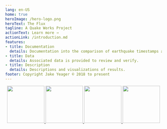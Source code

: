 ```yaml
---
lang: en-US
home: true
heroImage: /hero-logo.png
heroText: The Flux
tagline: A Quake Works Project
actionText: Learn more →
actionLink: /introduction.md
features:
- title: Documentation
  details: Documentation into the comparison of earthquake timestamps against random data.
- title: Data
  details: Associated data is provided to review and verify.
- title: Description
  details: Descriptions and visualizations of results.
footer: Copyright Jake Yeager © 2018 to present
---
```


<p align="center">
    <a href="https://quake.works">
        <img src="https://craton.sfo2.cdn.digitaloceanspaces.com/media/img/branding/btn-web.svg" width="120px">
    </a>
    <a href="https://twitter.com/quakeyeager">
        <img src="https://craton.sfo2.cdn.digitaloceanspaces.com/media/img/branding/btn-twitter.svg" width="120px">
    </a>
    <a href="https://github.com/jakeYeager">
        <img src="https://craton.sfo2.cdn.digitaloceanspaces.com/media/img/branding/btn-github.svg" width="120px">
    </a>
    <a href="https://paypal.me/quakeyeager?locale.x=en_US">
        <img src="https://craton.sfo2.cdn.digitaloceanspaces.com/media/img/branding/btn-paypal.svg" width="120px">
    </a>
</p>